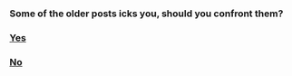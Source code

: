 ### Some of the older posts icks you, should you confront them?

### [Yes](Talking.md)

### [No](No1.md)
